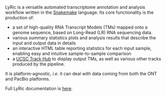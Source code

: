LyRic is a versatile automated transcriptome annotation and analysis workflow written in the [Snakemake](https://snakemake.readthedocs.io/en/stable/) language. Its core functionality is the production of:

- a set of high-quality RNA Transcript Models (TMs) mapped onto a genome sequence, based on Long-Read (LR) RNA sequencing data.
- various summary statistics plots and analysis results that describe the input and output data in details
- an interactive HTML table reporting statistics for each input sample, enabling easy and intuitive sample-to-sample comparison 
- a [UCSC Track Hub](http://genome.cse.ucsc.edu/goldenPath/help/hgTrackHubHelp.html) to display output TMs, as well as various other tracks produced by the pipeline.

 It is platform-agnostic, *i.e.* it can deal with data coming from both the ONT and PacBio platforms.

Full LyRic documentation is [here](documentation.md).


